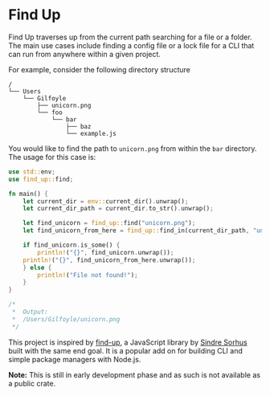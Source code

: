 # Find Up

Find Up traverses up from the current path searching for a file or a folder. The main use cases include finding a config file or a lock file for a CLI
that can run from anywhere within a given project.

For example, consider the following directory structure

```
/
└── Users
    └── Gilfoyle
        ├── unicorn.png
        └── foo
            └── bar
                ├── baz
                └── example.js
```

You would like to find the path to `unicorn.png` from within the `bar` directory. The usage for this case is:

```rs
use std::env;
use find_up::find;

fn main() {
    let current_dir = env::current_dir().unwrap();
    let current_dir_path = current_dir.to_str().unwrap();

    let find_unicorn = find_up::find("unicorn.png");
    let find_unicorn_from_here = find_up::find_in(current_dir_path, "unicorn.png");

    if find_unicorn.is_some() {
        println!("{}", find_unicorn.unwrap());
	println!("{}", find_unicorn_from_here.unwrap());
    } else {
        println!("File not found!");
    }
}

/*
 *  Output:
 *  /Users/Gilfoyle/unicorn.png
 */
```

This project is inspired by [find-up](https://github.com/sindresorhus/find-up), a JavaScript library by [Sindre Sorhus](https://github.com/sindresorhus) built with the same end goal. It is a popular add on for building CLI and simple package managers with Node.js.

**Note:** This is still in early development phase and as such is not available as a public crate.

